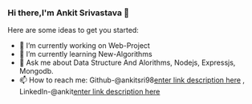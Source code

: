 ### Hi there,I'm Ankit Srivastava 👋

Here are some ideas to get you started:

- 🔭 I’m currently working on Web-Project
- 🌱 I’m currently learning New-Algorithms
- 💬 Ask me about Data Structure And Alorithms, Nodejs, Expressjs, Mongodb.
- 📫 How to reach me: Github-@ankitsri98[enter link description here](https://github.com/ankitsri98) , LinkedIn-@ankit[enter link description here](https://www.linkedin.com/in/ankit-srivastava-132aa1173/)

